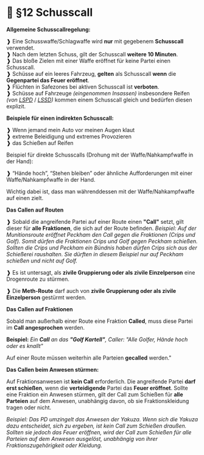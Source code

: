 # 🔫 §12 Schusscall

**Allgemeine Schusscallregelung:**

❱ Eine Schusswaffe/Schlagwaffe wird **nur** mit gegebenem **Schusscall** verwendet.\
❱ Nach dem letzten Schuss, gilt der Schusscall **weitere 10 Minuten**.\
❱ Das bloße Zielen mit einer Waffe eröffnet für keine Partei einen Schusscall.\
❱ Schüsse auf ein leeres Fahrzeug, **gelten** als Schusscall **wenn** die **Gegenpartei das Feuer eröffnet**.\
❱ Flüchten in Safezones bei aktiven Schusscall ist **verboten**.\
❱ Schüsse auf Fahrzeuge _(eingenommen Insassen)_ insbesondere Reifen _(von_ [_LSPD_](../../fraktionen/lspd.md) / [_LSSD_](../../fraktionen/lssd.md)_)_ kommen einem Schusscall gleich und bedürfen diesen explizit.

**Beispiele für einen indirekten Schusscall:**

❱ Wenn jemand mein Auto vor meinen Augen klaut\
❱ extreme Beleidigung und extremes Provozieren\
❱ das Schießen auf Reifen

Beispiel für direkte Schusscalls (Drohung mit der Waffe/Nahkampfwaffe in der Hand):

❱ “Hände hoch”, “Stehen bleiben” oder ähnliche Aufforderungen mit einer Waffe/Nahkampfwaffe in der Hand.

Wichtig dabei ist, dass man währenddessen mit der Waffe/Nahkampfwaffe auf einen zielt.

**Das Callen auf Routen**

❱ Sobald die angreifende Partei auf einer Route einen **"Call"** setzt, gilt dieser für **alle Fraktionen**, die sich auf der Route befinden.
_Beispiel: Auf der Munitionsroute eröffnet Peckham den Call gegen die Fraktionen (Crips und Golf). Somit dürfen die Fraktionen Crips und Golf gegen Peckham schießen._
_Sollten die Crips und Peckham ein Bündnis haben dürfen Crips sich aus der Schießerei raushalten. Sie dürften in diesem Beispiel nur auf Peckham schießen und nicht auf Golf._

❱ Es ist untersagt, als **zivile Gruppierung oder als zivile Einzelperson** eine Drogenroute zu stürmen.

❱ Die **Meth-Route** darf auch von **zivile Gruppierung oder als zivile Einzelperson** gestürmt werden.

**Das Callen auf Fraktionen**

Sobald man außerhalb einer Route eine Fraktion **Called**, muss diese Partei im **Call** **angesprochen** werden.

**Beispiel:** _Ein **Call** an das **"Golf Kartell"**, Caller: "Alle Golfer, Hände hoch oder es knallt"_

Auf einer Route müssen weiterhin alle Parteien **gecalled** werden."

**Das Callen beim Anwesen stürmen:**

Auf Fraktionsanwesen ist **kein Call** erforderlich. Die angreifende Partei **darf erst schießen**, wenn die **verteidigende** Partei das **Feuer eröffnet**. Sollte eine Fraktion ein Anwesen stürmen, gilt der Call zum Schießen für **alle Parteien** auf dem Anwesen, unabhängig davon, ob sie Fraktionskleidung tragen oder nicht.

_Beispiel: Das PD umzingelt das Anwesen der Yakuza. Wenn sich die Yakuza dazu entscheidet, sich zu ergeben, ist kein Call zum Schießen draußen. Sollten sie jedoch das Feuer eröffnen, wird der Call zum Schießen für alle Parteien auf dem Anwesen ausgelöst, unabhängig von ihrer Fraktionszugehörigkeit oder Kleidung._

